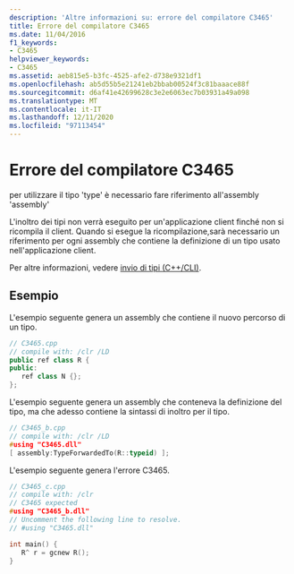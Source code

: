 ```yaml
---
description: 'Altre informazioni su: errore del compilatore C3465'
title: Errore del compilatore C3465
ms.date: 11/04/2016
f1_keywords:
- C3465
helpviewer_keywords:
- C3465
ms.assetid: aeb815e5-b3fc-4525-afe2-d738e9321df1
ms.openlocfilehash: ab5d55b5e21241eb2bbab00524f3c81baaace88f
ms.sourcegitcommit: d6af41e42699628c3e2e6063ec7b03931a49a098
ms.translationtype: MT
ms.contentlocale: it-IT
ms.lasthandoff: 12/11/2020
ms.locfileid: "97113454"
---
```

# <a name="compiler-error-c3465"></a>Errore del compilatore C3465

per utilizzare il tipo 'type' è necessario fare riferimento all'assembly 'assembly'

L'inoltro dei tipi non verrà eseguito per un'applicazione client finché non si ricompila il client. Quando si esegue la ricompilazione,sarà necessario un riferimento per ogni assembly che contiene la definizione di un tipo usato nell'applicazione client.

Per altre informazioni, vedere [invio di tipi (C++/CLI)](../../extensions/type-forwarding-cpp-cli.md).

## <a name="examples"></a>Esempio

L'esempio seguente genera un assembly che contiene il nuovo percorso di un tipo.

```cpp
// C3465.cpp
// compile with: /clr /LD
public ref class R {
public:
   ref class N {};
};
```

L'esempio seguente genera un assembly che conteneva la definizione del tipo, ma che adesso contiene la sintassi di inoltro per il tipo.

```cpp
// C3465_b.cpp
// compile with: /clr /LD
#using "C3465.dll"
[ assembly:TypeForwardedTo(R::typeid) ];
```

L'esempio seguente genera l'errore C3465.

```cpp
// C3465_c.cpp
// compile with: /clr
// C3465 expected
#using "C3465_b.dll"
// Uncomment the following line to resolve.
// #using "C3465.dll"

int main() {
   R^ r = gcnew R();
}
```
